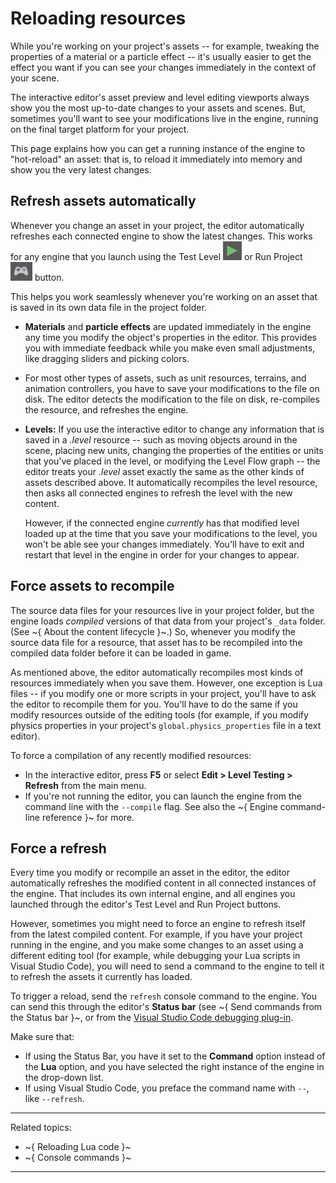 # Reloading resources

While you're working on your project's assets -- for example, tweaking the properties of a material or a particle effect -- it's usually easier to get the effect you want if you can see your changes immediately in the context of your scene.

The interactive editor's asset preview and level editing viewports always show you the most up-to-date changes to your assets and scenes. But, sometimes you'll want to see your modifications live in the engine, running on the final target platform for your project.

This page explains how you can get a running instance of the engine to "hot-reload" an asset: that is, to reload it immediately into memory and show you the very latest changes.

## Refresh assets automatically

Whenever you change an asset in your project, the editor automatically refreshes each connected engine to show the latest changes. This works for any engine that you launch using the Test Level ![Test Level](../images/icon_test_level.png) or Run Project ![Run Project](../images/icon_run_project.png) button.

This helps you work seamlessly whenever you're working on an asset that is saved in its own data file in the project folder.

-	**Materials** and **particle effects** are updated immediately in the engine any time you modify the object's properties in the editor. This provides you with immediate feedback while you make even small adjustments, like dragging sliders and picking colors.

-	For most other types of assets, such as unit resources, terrains, and animation controllers, you have to save your modifications to the file on disk. The editor detects the modification to the file on disk, re-compiles the resource, and refreshes the engine.

-	**Levels:** If you use the interactive editor to change any information that is saved in a *.level* resource -- such as moving objects around in the scene, placing new units, changing the properties of the entities or units that you've placed in the level, or modifying the Level Flow graph -- the editor treats your *.level* asset exactly the same as the other kinds of assets described above. It automatically recompiles the level resource, then asks all connected engines to refresh the level with the new content.

	However, if the connected engine *currently* has that modified level loaded up at the time that you save your modifications to the level, you won't be able see your changes immediately. You'll have to exit and restart that level in the engine in order for your changes to appear.

## Force assets to recompile

The source data files for your resources live in your project folder, but the engine loads *compiled* versions of that data from your project's `_data` folder. (See ~{ About the content lifecycle }~.) So, whenever you modify the source data file for a resource, that asset has to be recompiled into the compiled data folder before it can be loaded in game.

As mentioned above, the editor automatically recompiles most kinds of resources immediately when you save them. However, one exception is Lua files -- if you modify one or more scripts in your project, you'll have to ask the editor to recompile them for you. You'll have to do the same if you modify resources outside of the editing tools (for example, if you modify physics properties in your project's `global.physics_properties` file in a text editor).

To force a compilation of any recently modified resources:

-	In the interactive editor, press **F5** or select **Edit > Level Testing > Refresh** from the main menu.
-	If you're not running the editor, you can launch the engine from the command line with the `--compile` flag. See also the ~{ Engine command-line reference }~ for more.

## Force a refresh

Every time you modify or recompile an asset in the editor, the editor automatically refreshes the modified content in all connected instances of the engine. That includes its own internal engine, and all engines you launched through the editor's Test Level and Run Project buttons.

However, sometimes you might need to force an engine to refresh itself from the latest compiled content. For example, if you have your project running in the engine, and you make some changes to an asset using a different editing tool (for example, while debugging your Lua scripts in Visual Studio Code), you will need to send a command to the engine to tell it to refresh the assets it currently has loaded.

To trigger a reload, send the `refresh` console command to the engine. You can send this through the editor's **Status bar** (see ~{ Send commands from the Status bar }~, or from the [Visual Studio Code debugging plug-in](https://marketplace.visualstudio.com/items?itemName=jschmidt42.stingray-debug).

Make sure that:

-	If using the Status Bar, you have it set to the **Command** option instead of the **Lua** option, and you have selected the right instance of the engine in the drop-down list.
-	If using Visual Studio Code, you preface the command name with `--`, like `--refresh`.

---
Related topics:
-	~{ Reloading Lua code }~
-	~{ Console commands }~
---
